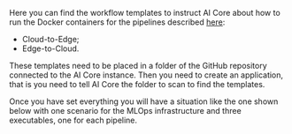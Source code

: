 Here you can find the workflow templates to instruct AI Core about how to run the Docker containers for the pipelines described [here](../dataflows-code/README.md):

* Cloud-to-Edge;
* Edge-to-Cloud.

These templates need to be placed in a folder of the GitHub repository connected to the AI Core instance. Then you need to create an application, that is you need to tell AI Core the folder to scan to find the templates.

Once you have set everything you will have a situation like the one shown below with one scenario for the MLOps infrastructure and three executables, one for each pipeline.


